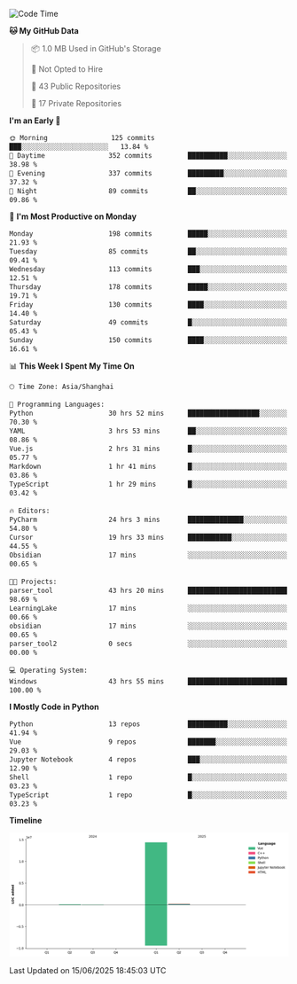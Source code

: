 <!--START_SECTION:waka-->
![Code Time](http://img.shields.io/badge/Code%20Time-402%20hrs%2010%20mins-blue)

**🐱 My GitHub Data** 

> 📦 1.0 MB Used in GitHub's Storage 
 > 
> 🚫 Not Opted to Hire
 > 
> 📜 43 Public Repositories 
 > 
> 🔑 17 Private Repositories 
 > 
**I'm an Early 🐤** 

```text
🌞 Morning                125 commits         ███░░░░░░░░░░░░░░░░░░░░░░   13.84 % 
🌆 Daytime                352 commits         ██████████░░░░░░░░░░░░░░░   38.98 % 
🌃 Evening                337 commits         █████████░░░░░░░░░░░░░░░░   37.32 % 
🌙 Night                  89 commits          ██░░░░░░░░░░░░░░░░░░░░░░░   09.86 % 
```
📅 **I'm Most Productive on Monday** 

```text
Monday                   198 commits         █████░░░░░░░░░░░░░░░░░░░░   21.93 % 
Tuesday                  85 commits          ██░░░░░░░░░░░░░░░░░░░░░░░   09.41 % 
Wednesday                113 commits         ███░░░░░░░░░░░░░░░░░░░░░░   12.51 % 
Thursday                 178 commits         █████░░░░░░░░░░░░░░░░░░░░   19.71 % 
Friday                   130 commits         ████░░░░░░░░░░░░░░░░░░░░░   14.40 % 
Saturday                 49 commits          █░░░░░░░░░░░░░░░░░░░░░░░░   05.43 % 
Sunday                   150 commits         ████░░░░░░░░░░░░░░░░░░░░░   16.61 % 
```


📊 **This Week I Spent My Time On** 

```text
🕑︎ Time Zone: Asia/Shanghai

💬 Programming Languages: 
Python                   30 hrs 52 mins      ██████████████████░░░░░░░   70.30 % 
YAML                     3 hrs 53 mins       ██░░░░░░░░░░░░░░░░░░░░░░░   08.86 % 
Vue.js                   2 hrs 31 mins       █░░░░░░░░░░░░░░░░░░░░░░░░   05.77 % 
Markdown                 1 hr 41 mins        █░░░░░░░░░░░░░░░░░░░░░░░░   03.86 % 
TypeScript               1 hr 29 mins        █░░░░░░░░░░░░░░░░░░░░░░░░   03.42 % 

🔥 Editors: 
PyCharm                  24 hrs 3 mins       ██████████████░░░░░░░░░░░   54.80 % 
Cursor                   19 hrs 33 mins      ███████████░░░░░░░░░░░░░░   44.55 % 
Obsidian                 17 mins             ░░░░░░░░░░░░░░░░░░░░░░░░░   00.65 % 

🐱‍💻 Projects: 
parser_tool              43 hrs 20 mins      █████████████████████████   98.69 % 
LearningLake             17 mins             ░░░░░░░░░░░░░░░░░░░░░░░░░   00.66 % 
obsidian                 17 mins             ░░░░░░░░░░░░░░░░░░░░░░░░░   00.65 % 
parser_tool2             0 secs              ░░░░░░░░░░░░░░░░░░░░░░░░░   00.00 % 

💻 Operating System: 
Windows                  43 hrs 55 mins      █████████████████████████   100.00 % 
```

**I Mostly Code in Python** 

```text
Python                   13 repos            ██████████░░░░░░░░░░░░░░░   41.94 % 
Vue                      9 repos             ███████░░░░░░░░░░░░░░░░░░   29.03 % 
Jupyter Notebook         4 repos             ███░░░░░░░░░░░░░░░░░░░░░░   12.90 % 
Shell                    1 repo              █░░░░░░░░░░░░░░░░░░░░░░░░   03.23 % 
TypeScript               1 repo              █░░░░░░░░░░░░░░░░░░░░░░░░   03.23 % 
```



**Timeline**

![Lines of Code chart](https://raw.githubusercontent.com/White1943/White1943/main/assets/bar_graph.png)


 Last Updated on 15/06/2025 18:45:03 UTC
<!--END_SECTION:waka-->

